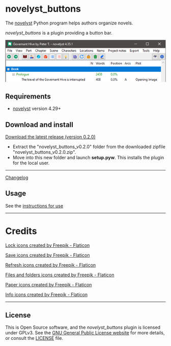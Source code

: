 # novelyst_buttons

The [novelyst](https://peter88213.github.io/novelyst/) Python program helps authors organize novels.  

*novelyst_buttons* is a plugin providing a button bar. 

![Screenshot](Screenshots/screen01.png)

## Requirements

- [novelyst](https://peter88213.github.io/novelyst/) version 4.29+

## Download and install

[Download the latest release (version 0.2.0)](https://github.com/peter88213/novelyst_buttons/raw/main/dist/novelyst_buttons_v0.2.0.zip)

- Extract the "novelyst_buttons_v0.2.0" folder from the downloaded zipfile "novelyst_buttons_v0.2.0.zip".
- Move into this new folder and launch **setup.pyw**. This installs the plugin for the local user.

---

[Changelog](changelog)

## Usage

See the [instructions for use](usage)

---

# Credits

[Lock icons created by Freepik - Flaticon](https://www.flaticon.com/free-icons/lock)

[Save icons created by Freepik - Flaticon](https://www.flaticon.com/free-icons/save)

[Refresh icons created by Freepik - Flaticon](https://www.flaticon.com/free-icons/refresh)

[Files and folders icons created by Freepik - Flaticon](https://www.flaticon.com/free-icons/files-and-folders)

[Paper icons created by Freepik - Flaticon](https://www.flaticon.com/free-icons/paper)

[Info icons created by Freepik - Flaticon](https://www.flaticon.com/free-icons/info)

---

## License

This is Open Source software, and the *novelyst_buttons* plugin is licensed under GPLv3. See the
[GNU General Public License website](https://www.gnu.org/licenses/gpl-3.0.en.html) for more
details, or consult the [LICENSE](https://github.com/peter88213/novelyst_buttons/blob/main/LICENSE) file.
